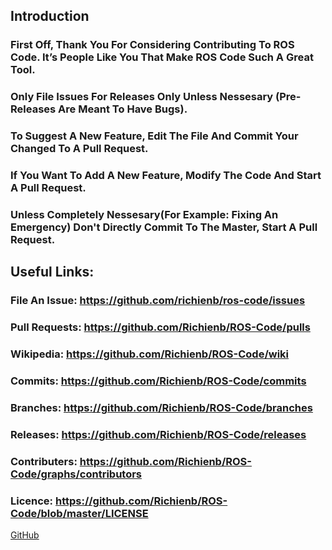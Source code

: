 ## Introduction
### First Off, Thank You For Considering Contributing To ROS Code. It’s People Like You That Make ROS Code Such A Great Tool.
### Only File Issues For Releases Only Unless Nessesary (Pre-Releases Are Meant To Have Bugs).
### To Suggest A New Feature, Edit The File And Commit Your Changed To A Pull Request.
### If You Want To Add A New Feature, Modify The Code And Start A Pull Request.
### Unless Completely Nessesary(For Example: Fixing An Emergency) Don't Directly Commit To The Master, Start A Pull Request.
## Useful Links:
### File An Issue: https://github.com/richienb/ros-code/issues
### Pull Requests: https://github.com/Richienb/ROS-Code/pulls
### Wikipedia: https://github.com/Richienb/ROS-Code/wiki
### Commits: https://github.com/Richienb/ROS-Code/commits
### Branches: https://github.com/Richienb/ROS-Code/branches
### Releases: https://github.com/Richienb/ROS-Code/releases
### Contributers: https://github.com/Richienb/ROS-Code/graphs/contributors
### Licence: https://github.com/Richienb/ROS-Code/blob/master/LICENSE
[GitHub](https://github.com/)
